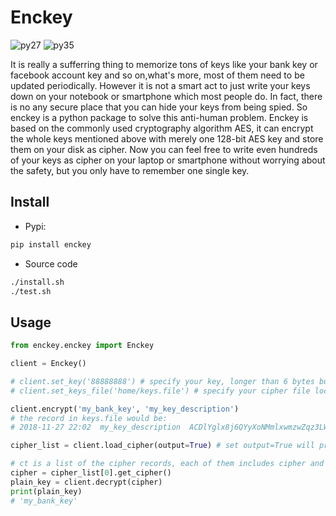 # Enckey

 ![py27][py27] ![py35][py35]

It is really a sufferring thing to memorize tons of keys like your bank key or facebook account key and so on,what's more, most of them need to be updated periodically. However it is not a smart act to just write your keys down on your notebook or smartphone which most people do. In fact, there is no any secure place that you can hide your keys from being spied. So enckey is a python package to solve this anti-human problem. Enckey is based on the commonly used cryptography algorithm AES, it can encrypt the whole keys mentioned above with merely one 128-bit AES key and store them on your disk as cipher. Now you can  feel free to write even hundreds of your keys as cipher on your laptop or smartphone without worrying about the safety, but you only have to remember one single key.

## Install
* Pypi:  
 ```bash
 pip install enckey
 ```
* Source code
```bash
./install.sh
./test.sh
```
## Usage
``` python
from enckey.enckey import Enckey

client = Enckey()

# client.set_key('88888888') # specify your key, longer than 6 bytes but shorter than 16 bytes
# client.set_keys_file('home/keys.file') # specify your cipher file location, default is '${HOME}/keys.file'

client.encrypt('my_bank_key', 'my_key_description')
# the record in keys.file would be:
# 2018-11-27 22:02	my_key_description	ACDlYglx8j6QYyXoNMmlxwmzwZqz3LW8pThpM01CmSQJKpXExlTc9EhW7k39b1qXLPMpV4pOJkL7hGRzq5SoTIdK

cipher_list = client.load_cipher(output=True) # set output=True will print your cipher records on the console

# ct is a list of the cipher records, each of them includes cipher and description field.
cipher = cipher_list[0].get_cipher()
plain_key = client.decrypt(cipher)
print(plain_key)
# 'my_bank_key'
```

[py27]: https://img.shields.io/badge/python-2.7-ff69b4.svg "python27"
[py35]: https://img.shields.io/badge/python-3.5-red.svg "python35"
